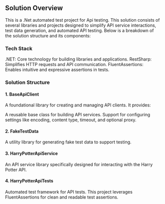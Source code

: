 ## Solution Overview
This is a .Net automated test project for Api testing.
This solution consists of several libraries and projects designed to simplify API service interactions, test data generation, and automated API testing. Below is a breakdown of the solution structure and its components:

### Tech Stack
.NET: Core technology for building libraries and applications.
RestSharp: Simplifies HTTP requests and API communication.
FluentAssertions: Enables intuitive and expressive assertions in tests.

### Solution Structure

#### 1. BaseApiClient
A foundational library for creating and managing API clients. It provides:

A reusable base class for building API services.
Support for configuring settings like encoding, content type, timeout, and optional proxy.

#### 2. FakeTestData
A utility library for generating fake test data to support testing.

#### 3. HarryPotterApiService
An API service library specifically designed for interacting with the Harry Potter API. 

#### 4. HarryPotterApiTests
Automated test framework for API tests. This project leverages FluentAssertions for clean and readable test assertions.
